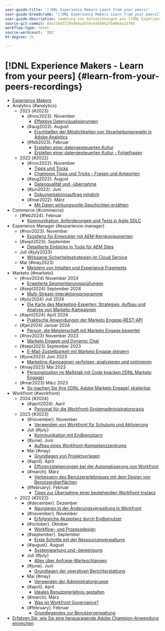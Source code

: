 ```yaml
---
user-guide-title: '[!DNL Experience Makers Learn from your peers]'
user-guide-breadcrumb: "[!DNL Experience Makers Learn from your peers]"
user-guide-description: Sammlung von Aufzeichnungen aus [!DNL Experience Makers Learn from your peers]
source-git-commit: 8da73b657295864a3bf6c64598b2fbd664a2379d
workflow-type: tm+mt
source-wordcount: '302'
ht-degree: 2%

---
```



# [!DNL Experience Makers - Learn from your peers] {#learn-from-your-peers-recordings}

+ [Experience Makers](overview.md)
+ Analytics {#analytics}
   + 2023 {#2023}
      + {#nov2023}. November
         + [Effektive Datenvisualisierungen](analytics/nov2023/impactful-data-visualizations.md)
      + {#aug2023}. August
         + [Erschließen der Möglichkeiten von Verarbeitungsregeln in Adobe Analytics](analytics/aug2023/processing-rules.md)
      + {#feb2023}. Februar
         + [Erstellen einer datengesteuerten Kultur](analytics/feb2023/data-driven-culture.md)
         + [Erstellen einer datengesteuerten Kultur - Folgefragen](analytics/feb2023/data-driven-culture-q-and-a.md)
   + 2022 {#2022}
      + {#nov2022}. November
         + [Tipps und Tricks](analytics/nov2022/tips-and-tricks.md)
         + [Champion Tipps und Tricks - Fragen und Antworten](analytics/nov2022/tips-and-tricks-q-and-a.md)
      + {#aug2022}. August
         + [Datenqualität und -übernahme](analytics/aug2022/data-quality.md)
      + {#jun2022}. Juni
         + [Dokumentationsauftrag möglich](analytics/june2022/mission-possible.md)
      + {#mar2022}. März
         + [Mit Daten wirkungsvolle Geschichten erzählen](analytics/mar2022/stories-with-data.md)
+ Commerce {#commerce}
   + {#feb2024}. Februar
      + [Kommunikation, Anforderungen und Tests in Agile SDLC](commerce/2024/agile-sdlc.md)
+ Experience Manager {#experience-manager}
   + {#nov2023}. November
      + [Exzellenz für Entwickler mit AEM-Kernkomponenten](experience-manager/nov2023/core-components.md)
   + {#sept2023}. September
      + [Detaillierte Einblicke in Tools für AEM Sites](experience-manager/sept2023/aem-sites-tools.md)
   + Juli {#july2023}
      + [Wirksame Sicherheitsstrategien im Cloud Service ](experience-manager/july2023/effective-security-strategies-in-cloud-service.md)
   + Mai {#may2023}
      + [Meistern von Inhalten und Experience Fragments](experience-manager/may2023/mastering-content-and-experience-fragments.md)
+ Marketo {#marketo}
   + {#nov2024} November 2024
      + [Erweiterte Segmentierungsprüfungen](marketo/nov2024/advanced-segmentation.md)
   + {#sept2024} September 2024
      + [Multi-Stream-Interaktionsprogramme](marketo/sept2024/multi-stream-engagement-programs.md)
   + {#july2024} Juli 2024
      + [Die Karte des Marketing-Experten: Strategien, Aufbau und Analyse von Marketo-Kampagnen](marketo/july2024/marketers-map-marketo-campaigns.md)
   + {#april2024} April 2024
      + [Praktische Anwendungen der Marketo Engage-REST-API](marketo/april2024/practical-applications-of-marketo-engage-rest-api.md)
   + {#jan2024} Januar 2024
      + [Person, die Meisterschaft mit Marketo Engage bewertet](marketo/jan2024/person-scoring-mastery.md)
   + {#nov2023} November 2023
      + [Marketo Engage und Dynamic Chat](marketo/nov2023/dynamic-chat.md)
   + {#sept2023} September 2023
      + [E-Mail-Zustellbarkeit mit Marketo Engage steigern](marketo/sept2023/email-deliverability.md)
   + {#june2023} Juni 2023
      + [Marketing-Kampagnen verfolgen, analysieren und optimieren](marketo/june2023/marketing-campaigns.md)
   + {#may2023} Mai 2023
      + [Personalization im Maßstab mit Code knacken [!DNL Marketo Engage]](marketo/may2023/personalization-at-scale.md)
   + {#mar2023} März 2023
      + [So machen Sie Ihre  [!DNL Adobe Marketo Engage]  skalierbar](marketo/mar2023/templates-tokens-teamwork.md)
+ Workfront {#workfront}
   + 2024 {#2024}
      + {#april2024}. April
         + [Personal für die Workfront-Systemadministratorpraxis](workfront/2024/04/staffing-your-workfront-system-admin-practice.md)
   + 2023 {#2023}
      + {#november}. November
         + [Verwenden von Workfront für Schulung und Aktivierung](workfront/2023/11/using-workfront-for-training-and-enablement.md)
      + Juli {#july}
         + [Kommunikation mit Endbenutzern](workfront/2023/07/communicating-with-end-users.md)
      + {#june}. Juni
         + [Aufbau eines Workfront-Kompetenzzentrums](workfront/2023/06/establishing-a-workfront-center-of-excellence.md)
      + Mai {#may}
         + [Grundlagen von Projektvorlagen](workfront/2023/05/foundations-of-project-templates.md)
      + {#april}. April
         + [Effizienzsteigerungen bei der Automatisierung von Workfront](workfront/2023/04/finding-efficiencies-in-workfront-automation.md)
      + {#march}. März
         + [Verbessern des Benutzererlebnisses mit dem Design von Benutzeroberflächen](workfront/2023/03/improving-user-experience-with-interface-design.md)
      + {#february}. Februar
         + [Tipps zur Übernahme einer bestehenden Workfront-Instanz](workfront/2023/02/tips-for-taking-over-an-existing-workfront-instance.md)
   + 2022 {#2022}
      + {#december}. Dezember
         + [Navigieren in der Änderungsverwaltung in Workfront](workfront/2022/12/navigating-change-management.md)
      + {#november}. November
         + [Erfolgreiche Akzeptanz durch Endbenutzer](workfront/2022/11/successful-end-user-adoption.md)
      + {#october}. Oktober
         + [Workflow- und Prozessdesign](workfront/2022/10/workflow-and-process-design.md)
      + {#september}. September
         + [Erste Schritte mit der Ressourcenverwaltung](workfront/2022/09/getting-started-with-resource-management.md)
      + {#august}. August
         + [Systemwartung und -bereinigung](workfront/2022/08/system-maintenance-and-cleanup.md)
      + Juli {#july}
         + [Alles über Anfrage-Warteschlangen](workfront/2022/07/all-about-request-queues.md)
      + {#june}. Juni
         + [Grundlagen der operativen Berichterstattung](workfront/2022/06/foundations-of-operational-reporting.md)
      + Mai {#may}
         + [Verwenden der Administratorgruppe](workfront/2022/05/leveraging-the-group-admin.md)
      + {#april}. April
         + [Ideales Benutzererlebnis gestalten](workfront/2022/04/designing-an-ideal-user-experience.md)
      + {#march}. März
         + [Was ist Workfront Governance?](workfront/2022/03/what-is-workfront-governance.md)
      + {#february}. Februar
         + [Grundlegendes zur Benutzerverwaltung](workfront/2022/02/understanding-user-management.md)
+ [Erfahren Sie, wie Sie eine herausragende Adobe Champion-Anwendung einreichen](./adobe-champion-application.md)
